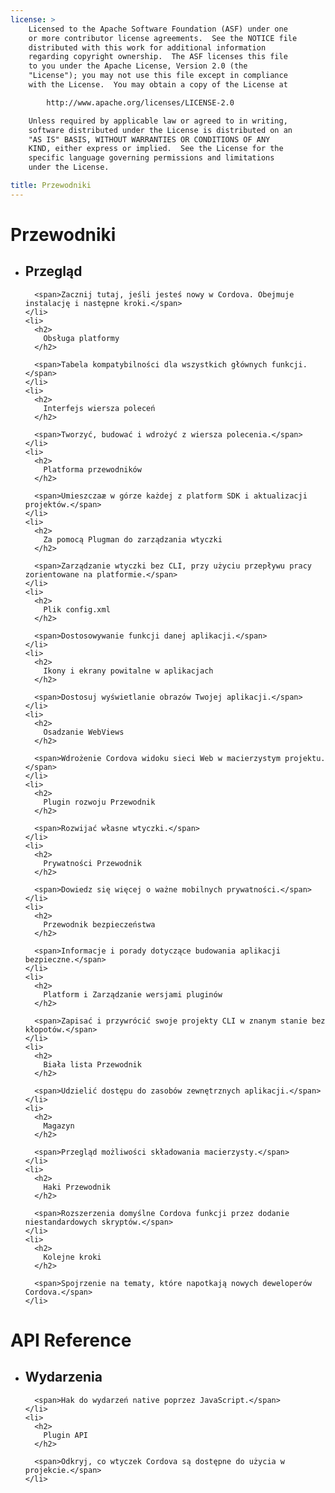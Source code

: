 ```yaml
---
license: >
    Licensed to the Apache Software Foundation (ASF) under one
    or more contributor license agreements.  See the NOTICE file
    distributed with this work for additional information
    regarding copyright ownership.  The ASF licenses this file
    to you under the Apache License, Version 2.0 (the
    "License"); you may not use this file except in compliance
    with the License.  You may obtain a copy of the License at

        http://www.apache.org/licenses/LICENSE-2.0

    Unless required by applicable law or agreed to in writing,
    software distributed under the License is distributed on an
    "AS IS" BASIS, WITHOUT WARRANTIES OR CONDITIONS OF ANY
    KIND, either express or implied.  See the License for the
    specific language governing permissions and limitations
    under the License.

title: Przewodniki
---
```


<div id="home">
  <h1>
    Przewodniki
  </h1>

  <ul>
    <li>
      <h2>
        Przegląd
      </h2>

      <span>Zacznij tutaj, jeśli jesteś nowy w Cordova. Obejmuje instalację i następne kroki.</span>
    </li>
    <li>
      <h2>
        Obsługa platformy
      </h2>

      <span>Tabela kompatybilności dla wszystkich głównych funkcji.</span>
    </li>
    <li>
      <h2>
        Interfejs wiersza poleceń
      </h2>

      <span>Tworzyć, budować i wdrożyć z wiersza polecenia.</span>
    </li>
    <li>
      <h2>
        Platforma przewodników
      </h2>

      <span>Umieszczaæ w górze każdej z platform SDK i aktualizacji projektów.</span>
    </li>
    <li>
      <h2>
        Za pomocą Plugman do zarządzania wtyczki
      </h2>

      <span>Zarządzanie wtyczki bez CLI, przy użyciu przepływu pracy zorientowane na platformie.</span>
    </li>
    <li>
      <h2>
        Plik config.xml
      </h2>

      <span>Dostosowywanie funkcji danej aplikacji.</span>
    </li>
    <li>
      <h2>
        Ikony i ekrany powitalne w aplikacjach
      </h2>

      <span>Dostosuj wyświetlanie obrazów Twojej aplikacji.</span>
    </li>
    <li>
      <h2>
        Osadzanie WebViews
      </h2>

      <span>Wdrożenie Cordova widoku sieci Web w macierzystym projektu.</span>
    </li>
    <li>
      <h2>
        Plugin rozwoju Przewodnik
      </h2>

      <span>Rozwijać własne wtyczki.</span>
    </li>
    <li>
      <h2>
        Prywatności Przewodnik
      </h2>

      <span>Dowiedz się więcej o ważne mobilnych prywatności.</span>
    </li>
    <li>
      <h2>
        Przewodnik bezpieczeństwa
      </h2>

      <span>Informacje i porady dotyczące budowania aplikacji bezpieczne.</span>
    </li>
    <li>
      <h2>
        Platform i Zarządzanie wersjami pluginów
      </h2>

      <span>Zapisać i przywrócić swoje projekty CLI w znanym stanie bez kłopotów.</span>
    </li>
    <li>
      <h2>
        Biała lista Przewodnik
      </h2>

      <span>Udzielić dostępu do zasobów zewnętrznych aplikacji.</span>
    </li>
    <li>
      <h2>
        Magazyn
      </h2>

      <span>Przegląd możliwości składowania macierzysty.</span>
    </li>
    <li>
      <h2>
        Haki Przewodnik
      </h2>

      <span>Rozszerzenia domyślne Cordova funkcji przez dodanie niestandardowych skryptów.</span>
    </li>
    <li>
      <h2>
        Kolejne kroki
      </h2>

      <span>Spojrzenie na tematy, które napotkają nowych deweloperów Cordova.</span>
    </li>
  </ul>

  <h1>
    API Reference
  </h1>

  <ul>
    <li>
      <h2>
        Wydarzenia
      </h2>

      <span>Hak do wydarzeń native poprzez JavaScript.</span>
    </li>
    <li>
      <h2>
        Plugin API
      </h2>

      <span>Odkryj, co wtyczek Cordova są dostępne do użycia w projekcie.</span>
    </li>
  </ul>
</div>
